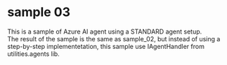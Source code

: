 # sample 03
This is a sample of Azure AI agent using a STANDARD agent setup.  
The result of the sample is the same as sample_02, but instead of using a step-by-step implementetation, this sample use IAgentHandler from utilities.agents lib.
